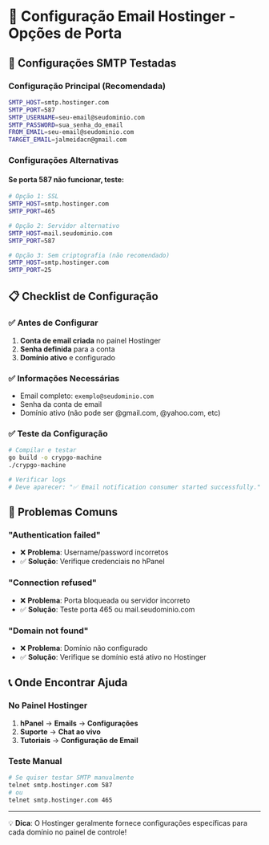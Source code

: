# 📧 Configuração Email Hostinger - Opções de Porta

## 🔧 Configurações SMTP Testadas

### Configuração Principal (Recomendada)
```bash
SMTP_HOST=smtp.hostinger.com
SMTP_PORT=587
SMTP_USERNAME=seu-email@seudominio.com
SMTP_PASSWORD=sua_senha_do_email
FROM_EMAIL=seu-email@seudominio.com
TARGET_EMAIL=jalmeidacn@gmail.com
```

### Configurações Alternativas

#### Se porta 587 não funcionar, teste:
```bash
# Opção 1: SSL
SMTP_HOST=smtp.hostinger.com
SMTP_PORT=465

# Opção 2: Servidor alternativo
SMTP_HOST=mail.seudominio.com
SMTP_PORT=587

# Opção 3: Sem criptografia (não recomendado)
SMTP_HOST=smtp.hostinger.com
SMTP_PORT=25
```

## 📋 Checklist de Configuração

### ✅ Antes de Configurar
1. **Conta de email criada** no painel Hostinger
2. **Senha definida** para a conta
3. **Domínio ativo** e configurado

### ✅ Informações Necessárias
- Email completo: `exemplo@seudominio.com`
- Senha da conta de email
- Domínio ativo (não pode ser @gmail.com, @yahoo.com, etc)

### ✅ Teste da Configuração
```bash
# Compilar e testar
go build -o crypgo-machine
./crypgo-machine

# Verificar logs
# Deve aparecer: "✅ Email notification consumer started successfully."
```

## 🚨 Problemas Comuns

### "Authentication failed"
- ❌ **Problema**: Username/password incorretos
- ✅ **Solução**: Verifique credenciais no hPanel

### "Connection refused"
- ❌ **Problema**: Porta bloqueada ou servidor incorreto  
- ✅ **Solução**: Teste porta 465 ou mail.seudominio.com

### "Domain not found"
- ❌ **Problema**: Domínio não configurado
- ✅ **Solução**: Verifique se domínio está ativo no Hostinger

## 📞 Onde Encontrar Ajuda

### No Painel Hostinger
1. **hPanel** → **Emails** → **Configurações**
2. **Suporte** → **Chat ao vivo**  
3. **Tutoriais** → **Configuração de Email**

### Teste Manual
```bash
# Se quiser testar SMTP manualmente
telnet smtp.hostinger.com 587
# ou
telnet smtp.hostinger.com 465
```

---

💡 **Dica**: O Hostinger geralmente fornece configurações específicas para cada domínio no painel de controle!